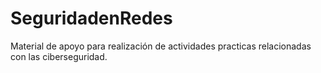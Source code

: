 # SeguridadenRedes
Material de apoyo para realización de actividades  practicas relacionadas con las ciberseguridad. 
